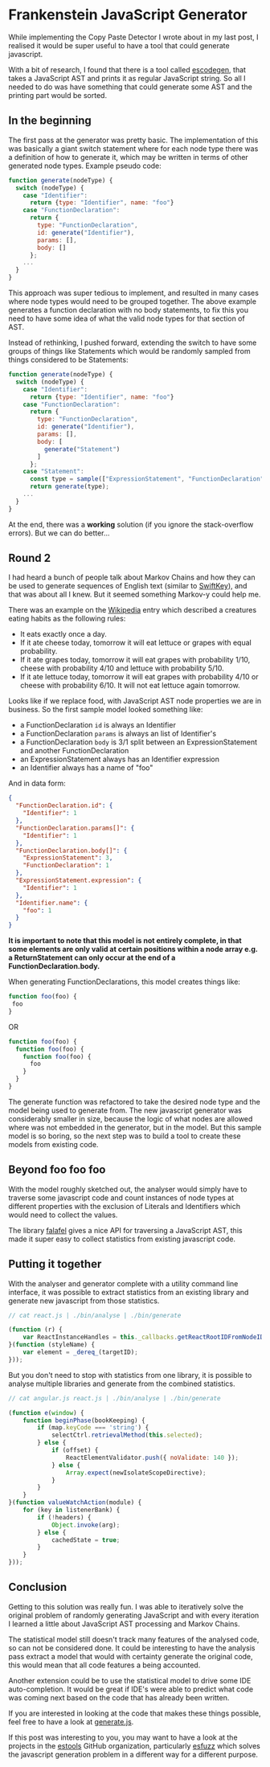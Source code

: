 # Frankenstein JavaScript Generator

While implementing the Copy Paste Detector I wrote about in my last post, I realised it would be super useful to have a tool that could generate javascript.

With a bit of research, I found that there is a tool called [escodegen](https://github.com/estools/escodegen), that takes a JavaScript AST and prints it as regular JavaScript string. So all I needed to do was have something that could generate some AST and the printing part would be sorted.

## In the beginning

The first pass at the generator was pretty basic. The implementation of this was basically a giant switch statement where for each node type there was a definition of how to generate it, which may be written in terms of other generated node types. Example pseudo code:

```javascript
function generate(nodeType) {
  switch (nodeType) {
    case "Identifier":
      return {type: "Identifier", name: "foo"}
    case "FunctionDeclaration":
      return {
        type: "FunctionDeclaration",
        id: generate("Identifier"),
        params: [],
        body: []
      };
    ...
  }
}
```

This approach was super tedious to implement, and resulted in many cases where node types would need to be grouped together. The above example generates a function declaration with no body statements, to fix this you need to have some idea of what the valid node types for that section of AST.

Instead of rethinking, I pushed forward, extending the switch to have some groups of things like Statements which would be randomly sampled from things considered to be Statements:

```javascript
function generate(nodeType) {
  switch (nodeType) {
    case "Identifier":
      return {type: "Identifier", name: "foo"}
    case "FunctionDeclaration":
      return {
        type: "FunctionDeclaration",
        id: generate("Identifier"),
        params: [],
        body: [
          generate("Statement")
        ]
      };
    case "Statement":
      const type = sample(["ExpressionStatement", "FunctionDeclaration"]);
      return generate(type);
    ...
  }
}
```

At the end, there was a **working** solution (if you ignore the stack-overflow errors). But we can do better...

## Round 2

I had heard a bunch of people talk about Markov Chains and how they can be used to generate sequences of English text (similar to [SwiftKey](https://swiftkey.com/en)), and that was about all I knew. But it seemed something Markov-y could help me.

There was an example on the [Wikipedia](https://en.wikipedia.org/wiki/Markov_chain) entry which described a creatures eating habits as the following rules:
* It eats exactly once a day.
* If it ate cheese today, tomorrow it will eat lettuce or grapes with equal probability.
* If it ate grapes today, tomorrow it will eat grapes with probability 1/10, cheese with probability 4/10 and lettuce with probability 5/10.
* If it ate lettuce today, tomorrow it will eat grapes with probability 4/10 or cheese with probability 6/10. It will not eat lettuce again tomorrow.

Looks like if we replace food, with JavaScript AST node properties we are in business. So the first sample model looked something like:

* a FunctionDeclaration `id` is always an Identifier
* a FunctionDeclaration `params` is always an list of Identifier's
* a FunctionDeclaration `body` is 3/1 split between an ExpressionStatement and another FunctionDeclaration
* an ExpressionStatement always has an Identifier expression 
* an Identifier always has a name of "foo"

And in data form:

```json
{
  "FunctionDeclaration.id": {
    "Identifier": 1
  },
  "FunctionDeclaration.params[]": {
    "Identifier": 1
  },
  "FunctionDeclaration.body[]": {
    "ExpressionStatement": 3,
    "FunctionDeclaration": 1
  },
  "ExpressionStatement.expression": {
    "Identifier": 1
  },
  "Identifier.name": {
    "foo": 1
  }
}
```

**It is important to note that this model is not entirely complete, in that some elements are only valid at certain positions within a node array e.g. a ReturnStatement can only occur at the end of a FunctionDeclaration.body.**

When generating FunctionDeclarations, this model creates things like:

```javascript
function foo(foo) {
 foo
}
```
OR
```javascript
function foo(foo) {
  function foo(foo) {
    function foo(foo) {
      foo
    }
  }
}
```

The generate function was refactored to take the desired node type and the model being used to generate from. The new javascript generator was considerably smaller in size, because the logic of what nodes are allowed where was not embedded in the generator, but in the model. But this sample model is so boring, so the next step was to build a tool to create these models from existing code.

## Beyond foo foo foo

With the model roughly sketched out, the analyser would simply have to traverse some javascript code and count instances of node types at different properties with the exclusion of Literals and Identifiers which would need to collect the values.

The library [falafel](https://github.com/substack/node-falafel) gives a nice API for traversing a JavaScript AST, this made it super easy to collect statistics from existing javascript code.

## Putting it together

With the analyser and generator complete with a utility command line interface, it was possible to extract statistics from an existing library and generate new javascript from those statistics.

```javascript
// cat react.js | ./bin/analyse | ./bin/generate

(function (r) {
    var ReactInstanceHandles = this._callbacks.getReactRootIDFromNodeID(30);
}(function (styleName) {
    var element = _dereq_(targetID);
}));
```

But you don't need to stop with statistics from one library, it is possible to analyse multiple libraries and generate from the combined statistics.

```javascript
// cat angular.js react.js | ./bin/analyse | ./bin/generate

(function e(window) {
    function beginPhase(bookKeeping) {
        if (map.keyCode === 'string') {
            selectCtrl.retrievalMethod(this.selected);
        } else {
            if (offset) {
                ReactElementValidator.push({ noValidate: 140 });
            } else {
                Array.expect(newIsolateScopeDirective);
            }
        }
    }
}(function valueWatchAction(module) {
    for (key in listenerBank) {
        if (!headers) {
            Object.invoke(arg);
        } else {
            cachedState = true;
        }
    }
}));
```

## Conclusion

Getting to this solution was really fun. I was able to iteratively solve the original problem of randomly generating JavaScript and with every iteration I learned a little about JavaScript AST processing and Markov Chains.

The statistical model still doesn't track many features of the analysed code, so can not be considered done. It could be interesting to have the analysis pass extract a model that would with certainty generate the original code, this would mean that all code features a being accounted.

Another extension could be to use the statistical model to drive some IDE auto-completion. It would be great if IDE's were able to predict what code was coming next based on the code that has already been written.

If you are interested in looking at the code that makes these things possible, feel free to have a look at [generate.js](https://github.com/akiellor/generate.js).

If this post was interesting to you, you may want to have a look at the projects in the [estools](https://github.com/estools) GitHub organization, particularly [esfuzz](https://github.com/estools/esfuzz) which solves the javascript generation problem in a different way for a different purpose.
